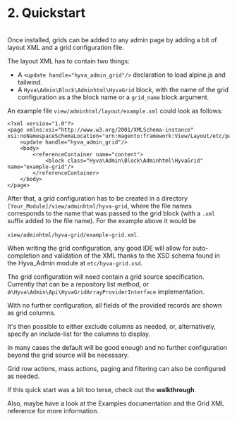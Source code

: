 # 2. Quickstart

\
Once installed, grids can be added to any admin page by adding a bit of layout XML and a grid configuration file.


The layout XML has to contain two things:

* A `<update handle="hyva_admin_grid"/>` declaration to load alpine.js and tailwind.
* A `Hyva\Admin\Block\Adminhtml\HyvaGrid` block, with the name of the grid configuration as a the block name or a `grid_name` block argument.


An example file `view/adminhtml/layout/example.xml` could look as follows:


```markup
<?xml version="1.0"?>
<page xmlns:xsi="http://www.w3.org/2001/XMLSchema-instance" xsi:noNamespaceSchemaLocation="urn:magento:framework:View/Layout/etc/page_configuration.xsd">
    <update handle="hyva_admin_grid"/>
    <body>
        <referenceContainer name="content">
            <block class="Hyva\Admin\Block\Adminhtml\HyvaGrid" name="example-grid"/>
        </referenceContainer>
    </body>
</page>
```


After that, a grid configuration has to be created in a directory `[Your_Module]/view/adminhtml/hyva-grid`, where the file names corresponds to the name that was passed to the grid block (with a `.xml` suffix added to the file name). For the example above it would be

`view/adminhtml/hyva-grid/example-grid.xml`.


When writing the grid configuration, any good IDE will allow for auto-completion and validation of the XML thanks to the XSD schema found in the Hyva_Admin module at `etc/hyva-grid.xsd`.


The grid configuration will need contain a grid source specification. Currently that can be a repository list method, or a`\Hyva\Admin\Api\HyvaGridArrayProviderInterface` implementation.


With no further configuration, all fields of the provided records are shown as grid columns.

It's then possible to either exclude columns as needed, or, alternatively, specify an include-list for the columns to display.

In many cases the default will be good enough and no further configuration beyond the grid source will be necessary.


Grid row actions, mass actions, paging and filtering can also be configured as needed.


If this quick start was a bit too terse, check out the **walkthrough**.

Also, maybe have a look at the Examples documentation and the Grid XML reference for more information.